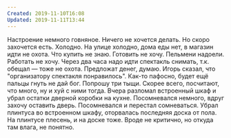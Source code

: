 ```yaml
---
Created: 2019-11-10T16:08
Updated: 2019-11-11T13:44
---
```

Настроение немного говняное. Ничего не хочется делать. Но скоро захочется есть. Холодно. На улице холодно, дома еды нет, в магазин идти не охота. Что купить не знаю. Готовить не хочу. Пельмени надоели.
Работать не хочу. Через два часа надо идти спектакль снимать, т.к. обещал — тоже не охота. Предложат денег, думаю. Игорь сказал, что "организатору спектакля понравилось". Как-то пафосно, будет ещё пальцы гнуть не дай бог. Попрошу три тыщи. Скорее всего, посчитают, что много, ну и хуй с ними тогда.
Вчера разломал встроенный шкаф и убрал остатки дверной коробки на кухне. Посомневался немного, вдруг захочу оставить дверь. Посомневался и перестал сомневаться. Убрал плинтуса во встроенном шкафу, оторвалась последняя доска от пола. На плинтусе плесень, и на доске тоже. Вроде не критично, но откуда там влага, не понятно.
